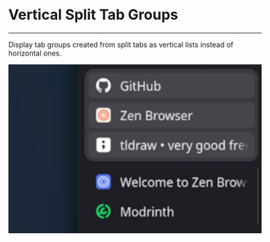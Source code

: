 # Vertical Split Tab Groups

---

Display tab groups created from split tabs as vertical lists instead of horizontal ones.

![thumbnail.png](thumbnail.png)
